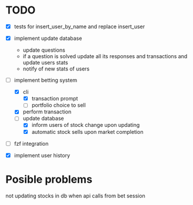 # TODO

- [X] tests for insert_user_by_name and replace insert_user
- [X] implement update database
    - update questions
    - if a question is solved update all its responses and transactions and update users stats
    - notify of new stats of users 
- [ ] implement betting system
    - [x] cli
        - [x] transaction prompt
        - [ ] portfolio choice to sell
    - [x] perform transaction
    - [ ] update database
        - [x] inform users of stock change upon updating
        - [X] automatic stock sells upon market completion   
- [ ] fzf integration
- [x] implement user history 


# Posible problems
not updating stocks in db when api calls from bet session 

